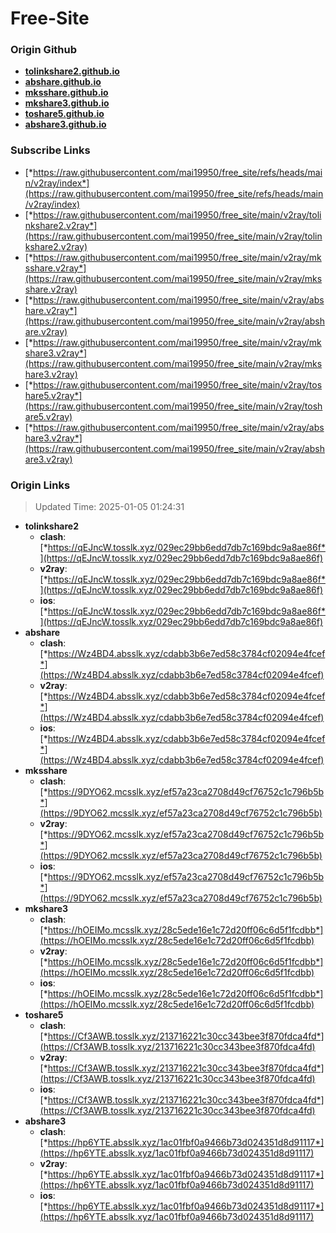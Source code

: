 # Free-Site

### Origin Github

- [**tolinkshare2.github.io**](https://github.com/tolinkshare2/tolinkshare2.github.io)
- [**abshare.github.io**](https://github.com/abshare/abshare.github.io)
- [**mksshare.github.io**](https://github.com/mksshare/mksshare.github.io)
- [**mkshare3.github.io**](https://github.com/mkshare3/mkshare3.github.io)
- [**toshare5.github.io**](https://github.com/toshare5/toshare5.github.io)
- [**abshare3.github.io**](https://github.com/abshare3/abshare3.github.io)

### Subscribe Links

- [*https://raw.githubusercontent.com/mai19950/free_site/refs/heads/main/v2ray/index*](https://raw.githubusercontent.com/mai19950/free_site/refs/heads/main/v2ray/index)
- [*https://raw.githubusercontent.com/mai19950/free_site/main/v2ray/tolinkshare2.v2ray*](https://raw.githubusercontent.com/mai19950/free_site/main/v2ray/tolinkshare2.v2ray)
- [*https://raw.githubusercontent.com/mai19950/free_site/main/v2ray/mksshare.v2ray*](https://raw.githubusercontent.com/mai19950/free_site/main/v2ray/mksshare.v2ray)
- [*https://raw.githubusercontent.com/mai19950/free_site/main/v2ray/abshare.v2ray*](https://raw.githubusercontent.com/mai19950/free_site/main/v2ray/abshare.v2ray)
- [*https://raw.githubusercontent.com/mai19950/free_site/main/v2ray/mkshare3.v2ray*](https://raw.githubusercontent.com/mai19950/free_site/main/v2ray/mkshare3.v2ray)
- [*https://raw.githubusercontent.com/mai19950/free_site/main/v2ray/toshare5.v2ray*](https://raw.githubusercontent.com/mai19950/free_site/main/v2ray/toshare5.v2ray)
- [*https://raw.githubusercontent.com/mai19950/free_site/main/v2ray/abshare3.v2ray*](https://raw.githubusercontent.com/mai19950/free_site/main/v2ray/abshare3.v2ray)

### Origin Links

> Updated Time: 2025-01-05 01:24:31

- **tolinkshare2**
  - **clash**: [*https://qEJncW.tosslk.xyz/029ec29bb6edd7db7c169bdc9a8ae86f*](https://qEJncW.tosslk.xyz/029ec29bb6edd7db7c169bdc9a8ae86f)
  - **v2ray**: [*https://qEJncW.tosslk.xyz/029ec29bb6edd7db7c169bdc9a8ae86f*](https://qEJncW.tosslk.xyz/029ec29bb6edd7db7c169bdc9a8ae86f)
  - **ios**: [*https://qEJncW.tosslk.xyz/029ec29bb6edd7db7c169bdc9a8ae86f*](https://qEJncW.tosslk.xyz/029ec29bb6edd7db7c169bdc9a8ae86f)
- **abshare**
  - **clash**: [*https://Wz4BD4.absslk.xyz/cdabb3b6e7ed58c3784cf02094e4fcef*](https://Wz4BD4.absslk.xyz/cdabb3b6e7ed58c3784cf02094e4fcef)
  - **v2ray**: [*https://Wz4BD4.absslk.xyz/cdabb3b6e7ed58c3784cf02094e4fcef*](https://Wz4BD4.absslk.xyz/cdabb3b6e7ed58c3784cf02094e4fcef)
  - **ios**: [*https://Wz4BD4.absslk.xyz/cdabb3b6e7ed58c3784cf02094e4fcef*](https://Wz4BD4.absslk.xyz/cdabb3b6e7ed58c3784cf02094e4fcef)
- **mksshare**
  - **clash**: [*https://9DYO62.mcsslk.xyz/ef57a23ca2708d49cf76752c1c796b5b*](https://9DYO62.mcsslk.xyz/ef57a23ca2708d49cf76752c1c796b5b)
  - **v2ray**: [*https://9DYO62.mcsslk.xyz/ef57a23ca2708d49cf76752c1c796b5b*](https://9DYO62.mcsslk.xyz/ef57a23ca2708d49cf76752c1c796b5b)
  - **ios**: [*https://9DYO62.mcsslk.xyz/ef57a23ca2708d49cf76752c1c796b5b*](https://9DYO62.mcsslk.xyz/ef57a23ca2708d49cf76752c1c796b5b)
- **mkshare3**
  - **clash**: [*https://hOEIMo.mcsslk.xyz/28c5ede16e1c72d20ff06c6d5f1fcdbb*](https://hOEIMo.mcsslk.xyz/28c5ede16e1c72d20ff06c6d5f1fcdbb)
  - **v2ray**: [*https://hOEIMo.mcsslk.xyz/28c5ede16e1c72d20ff06c6d5f1fcdbb*](https://hOEIMo.mcsslk.xyz/28c5ede16e1c72d20ff06c6d5f1fcdbb)
  - **ios**: [*https://hOEIMo.mcsslk.xyz/28c5ede16e1c72d20ff06c6d5f1fcdbb*](https://hOEIMo.mcsslk.xyz/28c5ede16e1c72d20ff06c6d5f1fcdbb)
- **toshare5**
  - **clash**: [*https://Cf3AWB.tosslk.xyz/213716221c30cc343bee3f870fdca4fd*](https://Cf3AWB.tosslk.xyz/213716221c30cc343bee3f870fdca4fd)
  - **v2ray**: [*https://Cf3AWB.tosslk.xyz/213716221c30cc343bee3f870fdca4fd*](https://Cf3AWB.tosslk.xyz/213716221c30cc343bee3f870fdca4fd)
  - **ios**: [*https://Cf3AWB.tosslk.xyz/213716221c30cc343bee3f870fdca4fd*](https://Cf3AWB.tosslk.xyz/213716221c30cc343bee3f870fdca4fd)
- **abshare3**
  - **clash**: [*https://hp6YTE.absslk.xyz/1ac01fbf0a9466b73d024351d8d91117*](https://hp6YTE.absslk.xyz/1ac01fbf0a9466b73d024351d8d91117)
  - **v2ray**: [*https://hp6YTE.absslk.xyz/1ac01fbf0a9466b73d024351d8d91117*](https://hp6YTE.absslk.xyz/1ac01fbf0a9466b73d024351d8d91117)
  - **ios**: [*https://hp6YTE.absslk.xyz/1ac01fbf0a9466b73d024351d8d91117*](https://hp6YTE.absslk.xyz/1ac01fbf0a9466b73d024351d8d91117)
